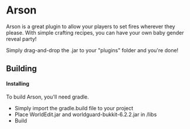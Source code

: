 Arson
================================

Arson is a great plugin to allow your players to set fires wherever they please.
With simple crafting recipes, you can have your own baby gender reveal party!

Simply drag-and-drop the .jar to your "plugins" folder and you're done!

Building
--------------------------------

#### Installing

To build Arson, you'll need gradle.
* Simply import the gradle.build file to your project
* Place WorldEdit.jar and worldguard-bukkit-6.2.2.jar in /libs
* Build
